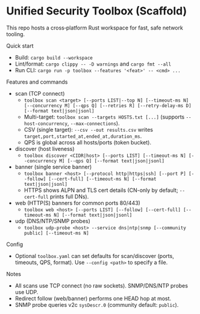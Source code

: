 # Unified Security Toolbox (Scaffold)

This repo hosts a cross‑platform Rust workspace for fast, safe network tooling.

Quick start
- Build: `cargo build --workspace`
- Lint/format: `cargo clippy -- -D warnings` and `cargo fmt --all`
- Run CLI: `cargo run -p toolbox --features '<feat>' -- <cmd> ...`

Features and commands
- scan (TCP connect)
  - `toolbox scan <target> [--ports LIST|--top N] [--timeout-ms N] [--concurrency M] [--qps Q] [--retries R] [--retry-delay-ms D] [--format text|json|jsonl]`
  - Multi-target: `toolbox scan --targets HOSTS.txt [...]` (supports `--host-concurrency`, `--max-connections`).
  - CSV (single target): `--csv --out results.csv` writes `target,port,started_at,ended_at,duration_ms`.
  - QPS is global across all hosts/ports (token bucket).
- discover (host liveness)
  - `toolbox discover <CIDR|host> [--ports LIST] [--timeout-ms N] [--concurrency M] [--qps Q] [--format text|json|jsonl]`
- banner (single service banner)
  - `toolbox banner <host> [--protocol http|https|ssh] [--port P] [--follow] [--cert-full] [--timeout-ms N] [--format text|json|jsonl]`
  - HTTPS shows ALPN and TLS cert details (CN-only by default; `--cert-full` prints full DNs).
- web (HTTP(S) banners for common ports 80/443)
  - `toolbox web <host> [--ports LIST] [--follow] [--cert-full] [--timeout-ms N] [--format text|json|jsonl]`
- udp (DNS/NTP/SNMP probes)
  - `toolbox udp-probe <host> --service dns|ntp|snmp [--community public] [--timeout-ms N]`

Config
- Optional `toolbox.yaml` can set defaults for scan/discover (ports, timeouts, QPS, format). Use `--config <path>` to specify a file.

Notes
- All scans use TCP connect (no raw sockets). SNMP/DNS/NTP probes use UDP.
- Redirect follow (web/banner) performs one HEAD hop at most.
- SNMP probe queries v2c `sysDescr.0` (community default: `public`).
